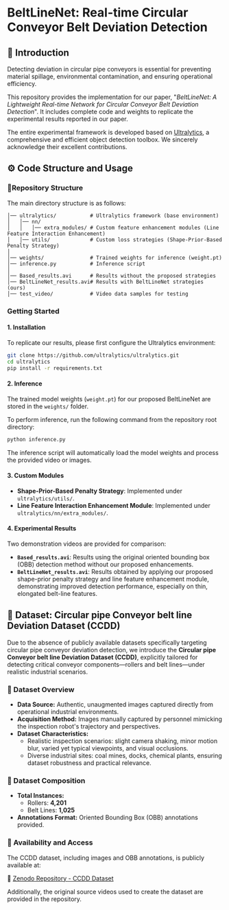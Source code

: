 # BeltLineNet: Real-time Circular Conveyor Belt Deviation Detection

## 🎯 Introduction

Detecting deviation in circular pipe conveyors is essential for preventing material spillage, environmental contamination, and ensuring operational efficiency. 

This repository provides the implementation for our paper, "*BeltLineNet: A Lightweight Real-time Network for Circular Conveyor Belt Deviation Detection*". It includes complete code and weights to replicate the experimental results reported in our paper.

The entire experimental framework is developed based on [Ultralytics](https://github.com/ultralytics/ultralytics), a comprehensive and efficient object detection toolbox. We sincerely acknowledge their excellent contributions.

## ⚙️ Code Structure and Usage

### 📁Repository Structure

The main directory structure is as follows:

```plaintext
│── ultralytics/           # Ultralytics framework (base environment)
│   │── nn/
│   │   │── extra_modules/ # Custom feature enhancement modules (Line Feature Interaction Enhancement)
│   │── utils/             # Custom loss strategies (Shape-Prior-Based Penalty Strategy)
│
│── weights/               # Trained weights for inference (weight.pt)
│── inference.py           # Inference script
│
│── Based_results.avi      # Results without the proposed strategies
│── BeltLineNet_results.avi# Results with BeltLineNet strategies (ours)
│── test_video/            # Video data samples for testing
```

### Getting Started

#### 1. Installation

To replicate our results, please first configure the Ultralytics environment:

```bash
git clone https://github.com/ultralytics/ultralytics.git
cd ultralytics
pip install -r requirements.txt
```

#### 2. Inference

The trained model weights (`weight.pt`) for our proposed BeltLineNet are stored in the `weights/` folder.

To perform inference, run the following command from the repository root directory:

```bash
python inference.py
```

The inference script will automatically load the model weights and process the provided video or images.

#### 3. Custom Modules

- **Shape-Prior-Based Penalty Strategy**: Implemented under `ultralytics/utils/`.
- **Line Feature Interaction Enhancement Module**: Implemented under `ultralytics/nn/extra_modules/`.

#### 4. Experimental Results

Two demonstration videos are provided for comparison:

- **`Based_results.avi`**: Results using the original oriented bounding box (OBB) detection method without our proposed enhancements.
- **`BeltLineNet_results.avi`**: Results obtained by applying our proposed shape-prior penalty strategy and line feature enhancement module, demonstrating improved detection performance, especially on thin, elongated belt-line features.

## 📂 Dataset: Circular pipe Conveyor belt line Deviation Dataset (CCDD)

Due to the absence of publicly available datasets specifically targeting circular pipe conveyor deviation detection, we introduce the **Circular pipe Conveyor belt line Deviation Dataset (CCDD)**, explicitly tailored for detecting critical conveyor components—rollers and belt lines—under realistic industrial scenarios.

### 📌 Dataset Overview

- **Data Source:** Authentic, unaugmented images captured directly from operational industrial environments.
- **Acquisition Method:** Images manually captured by personnel mimicking the inspection robot's trajectory and perspectives.
- **Dataset Characteristics:**
  - Realistic inspection scenarios: slight camera shaking, minor motion blur, varied yet typical viewpoints, and visual occlusions.
  - Diverse industrial sites: coal mines, docks, chemical plants, ensuring dataset robustness and practical relevance.

### 📌 Dataset Composition

- **Total Instances:**
  - Rollers: **4,201**
  - Belt Lines: **1,025**
- **Annotations Format:** Oriented Bounding Box (OBB) annotations provided.

### 📌 Availability and Access

The CCDD dataset, including images and OBB annotations, is publicly available at:

📎 [Zenodo Repository - CCDD Dataset](https://doi.org/10.5281/zenodo.15094230)

Additionally, the original source videos used to create the dataset are provided in the repository.
